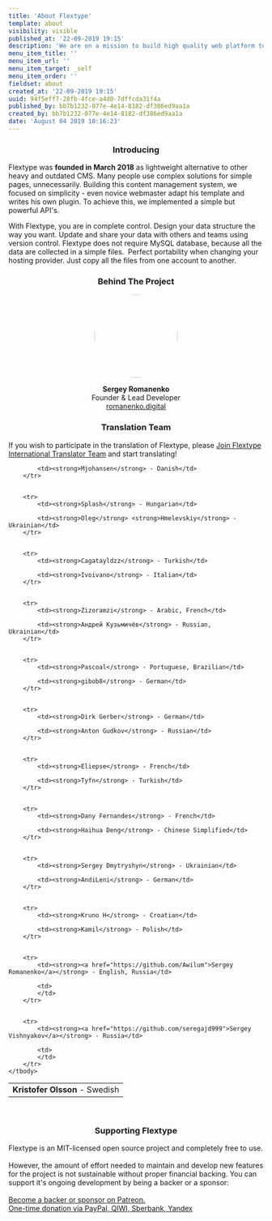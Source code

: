 ```yaml
---
title: 'About Flextype'
template: about
visibility: visible
published_at: '22-09-2019 19:15'
description: 'We are on a mission to build high quality web platform to develop fast, flexible, easier to manage websites with Flextype!'
menu_item_title: ''
menu_item_url: ''
menu_item_target: _self
menu_item_order: ''
fieldset: about
created_at: '22-09-2019 19:15'
uuid: 94f5eff7-28fb-4fce-a4d0-7dffcda31f4a
published_by: bb7b1232-077e-4e14-8182-df386ed9aa1a
created_by: bb7b1232-077e-4e14-8182-df386ed9aa1a
date: 'August 04 2019 10:16:23'
---
```

<h3 class="h3" style="text-align: center;">Introducing</h3>

<p>Flextype was <strong>founded in March 2018</strong> as lightweight alternative to other heavy and outdated CMS. Many people use complex solutions for simple pages, unnecessarily. Building this content management system, we focused on simplicity - even novice webmaster adapt his template and writes his own plugin. To achieve this, we implemented a simple but powerful API's.</p>


<p>With Flextype, you are in complete control. Design your data structure the way you want. Update and share your data with others and teams using version control. Flextype does not require MySQL database, because all the data are collected in a simple files. &nbsp;Perfect portability when changing your hosting provider. Just copy all the files from one account to another.&nbsp;</p>


<h3 class="h3" style="text-align: center;">Behind The Project</h3>


<p style="text-align:center;"><img alt="" src="https://avatars0.githubusercontent.com/u/477114?s=460&amp;v=4" style="border-radius:50%; width: 164px;"><br>
</p>


<p style="text-align:center;"><strong>Sergey Romanenko</strong><br>
Founder &amp; Lead Developer<br>
<a href="http://romanenko.digital">romanenko.digital</a></p>


<h3 class="h3" style="text-align: center;">Translation Team</h3>


<p>If you wish to participate in the translation of Flextype, please <a href="https://crowdin.com/project/flextype/invite">Join Flextype International Translator Team</a> and start translating!</p>


<table class="table">
    <tbody>
        <tr>
            <td><strong>Kristofer Olsson</strong> - Swedish</td>

            <td><strong>Mjohansen</strong> - Danish</td>
        </tr>


        <tr>
            <td><strong>Splash</strong> - Hungarian</td>

            <td><strong>Oleg</strong> <strong>Hmelevskiy</strong> - Ukrainian</td>
        </tr>


        <tr>
            <td><strong>Cagatayldzz</strong> - Turkish</td>

            <td><strong>Ivoivano</strong> - Italian</td>
        </tr>


        <tr>
            <td><strong>Zizoramzi</strong> - Arabic, French</td>

            <td><strong>Андрей Кузьмичёв</strong> - Russian, Ukrainian</td>
        </tr>


        <tr>
            <td><strong>Pascoal</strong> - Portuguese, Brazilian</td>

            <td><strong>gibob8</strong> - German</td>
        </tr>


        <tr>
            <td><strong>Dirk Gerber</strong> - German</td>

            <td><strong>Anton Gudkov</strong> - Russian</td>
        </tr>


        <tr>
            <td><strong>Eliepse</strong> - French</td>

            <td><strong>Tyfn</strong> - Turkish</td>
        </tr>


        <tr>
            <td><strong>Dany Fernandes</strong> - French</td>

            <td><strong>Haihua Deng</strong> - Chinese Simplified</td>
        </tr>


        <tr>
            <td><strong>Sergey Dmytryshyn</strong> - Ukrainian</td>

            <td><strong>AndiLeni</strong> - German</td>
        </tr>


        <tr>
            <td><strong>Kruno H</strong> - Croatian</td>

            <td><strong>Kamil</strong> - Polish</td>
        </tr>


        <tr>
            <td><strong><a href="https://github.com/Awilum">Sergey Romanenko</a></strong> - English, Russia</td>

            <td>
            </td>
        </tr>


        <tr>
            <td><strong><a href="https://github.com/seregajd999">Sergey Vishnyakov</a></strong> - Russia</td>

            <td>
            </td>
        </tr>
    </tbody>
</table>
<br>


<h3 class="h3" style="text-align: center;">Supporting Flextype</h3>


<p>Flextype is an MIT-licensed open source project and completely free to use.<br>
<br>
However, the amount of effort needed to maintain and develop new features for the project is not sustainable without proper financial backing. You can support it's ongoing development by being a backer or a sponsor:<br>
<br>
<a href="https://www.patreon.com/awilum">Become a backer or sponsor on Patreon.</a><br>
<a href="http://flextype.org/en/one-time-donation">One-time donation via PayPal, QIWI, Sberbank, Yandex</a></p>
<br>
<br>
<br>
<br>

